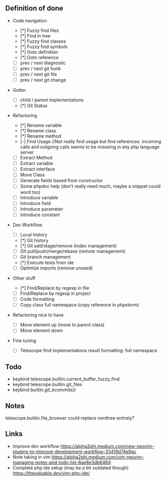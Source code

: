 ## Definition of done

- Code navigation
    - [*] Fuzzy find files
    - [*] Find in tree
    - [*] Fuzzy find classes
    - [*] Fuzzy find symbols
    - [*] Goto definition
    - [*] Goto reference
    - [ ] prev / next diagnostic
    - [ ] prev / next git hunk
    - [ ] prev / next git file
    - [ ] prev / next git change
- Gutter
    - [ ] child / parent implementations
    - [*] Git Status

- Refactoring
    - [*] Rename variable
    - [*] Rename class
    - [*] Rename method
    - [-] Find Usage //Not really find usage but find references. incoming calls and outgoing calls seems to be misssing in any php language server
    - [ ] Extract Method
    - [ ] Extract variable
    - [ ] Extract interface
    - [ ] Move Class
    - [ ] Generate fields based from constructor
    - [ ] Some phpdoc help (don't really need much, maybe a snippet could word too)
    - [ ] Introduce variable
    - [ ] Introduce field
    - [ ] Introduce parameter
    - [ ] Introduce constant
- Dev Workflow
    - [ ] Local history
    - [*] Git history
    - [*] Git add/stage/remove (index management)
    - [ ] Git pull/push/merge/rebase (remote management)
    - [ ] Git branch management
    - [*] Execute tests from ide
    - [ ] Optimize imports (remove unused)

- Other stuff
    - [*] Find/Replace by regexp in file
    - [ ] Find/Replace by regexp in project
    - [ ] Code formatting
    - [ ] Copy class full namespace (copy reference in phpstorm)
- Refactoring nice to have
    - [ ] Move element up (move to parent class)
    - [ ] Move element down

- Fine tuning
    - [ ] Telescope find implementations result formatting: full namespace

## Todo
- keybind telescope.builtin.current_buffer_fuzzy_find
- keybind telescope.builtin.git_files
- keybind *builtin.git_bcommits()*
## Notes

telescope.builtin.file_browser could replace nerdtree entirely?

## Links

- Improve dev workflow https://alpha2phi.medium.com/new-neovim-plugins-to-improve-development-workflow-33419d74e9ac
- Note taking in vim https://alpha2phi.medium.com/vim-neovim-managing-notes-and-todo-list-8ae8e3db6464
- Complete php ide setup (may be a bit outdated though) https://thevaluable.dev/vim-php-ide/ 
